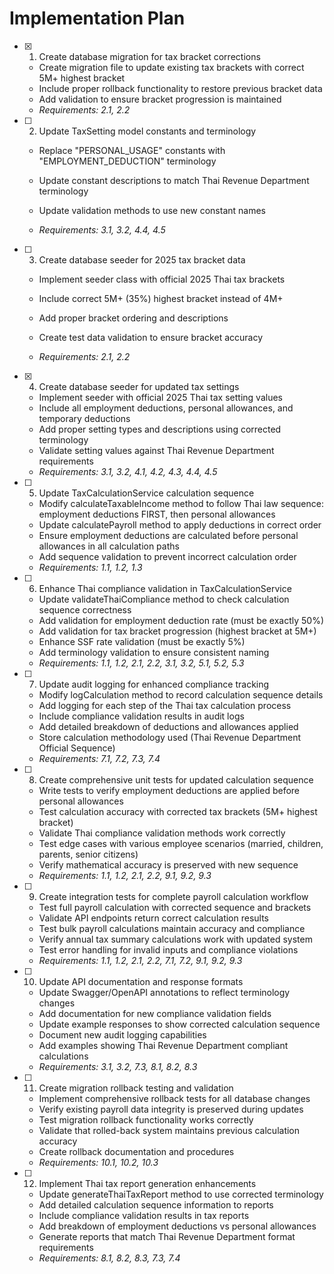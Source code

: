 # Implementation Plan

- [x] 1. Create database migration for tax bracket corrections


  - Create migration file to update existing tax brackets with correct 5M+ highest bracket
  - Include proper rollback functionality to restore previous bracket data
  - Add validation to ensure bracket progression is maintained
  - _Requirements: 2.1, 2.2_



- [ ] 2. Update TaxSetting model constants and terminology
  - Replace "PERSONAL_USAGE" constants with "EMPLOYMENT_DEDUCTION" terminology
  - Update constant descriptions to match Thai Revenue Department terminology
  - Update validation methods to use new constant names


  - _Requirements: 3.1, 3.2, 4.4, 4.5_

- [ ] 3. Create database seeder for 2025 tax bracket data
  - Implement seeder class with official 2025 Thai tax brackets
  - Include correct 5M+ (35%) highest bracket instead of 4M+


  - Add proper bracket ordering and descriptions
  - Create test data validation to ensure bracket accuracy
  - _Requirements: 2.1, 2.2_

- [x] 4. Create database seeder for updated tax settings



  - Implement seeder with official 2025 Thai tax setting values
  - Include all employment deductions, personal allowances, and temporary deductions
  - Add proper setting types and descriptions using corrected terminology
  - Validate setting values against Thai Revenue Department requirements
  - _Requirements: 3.1, 3.2, 4.1, 4.2, 4.3, 4.4, 4.5_

- [ ] 5. Update TaxCalculationService calculation sequence
  - Modify calculateTaxableIncome method to follow Thai law sequence: employment deductions FIRST, then personal allowances
  - Update calculatePayroll method to apply deductions in correct order
  - Ensure employment deductions are calculated before personal allowances in all calculation paths
  - Add sequence validation to prevent incorrect calculation order
  - _Requirements: 1.1, 1.2, 1.3_

- [ ] 6. Enhance Thai compliance validation in TaxCalculationService
  - Update validateThaiCompliance method to check calculation sequence correctness
  - Add validation for employment deduction rate (must be exactly 50%)
  - Add validation for tax bracket progression (highest bracket at 5M+)
  - Enhance SSF rate validation (must be exactly 5%)
  - Add terminology validation to ensure consistent naming
  - _Requirements: 1.1, 1.2, 2.1, 2.2, 3.1, 3.2, 5.1, 5.2, 5.3_

- [ ] 7. Update audit logging for enhanced compliance tracking
  - Modify logCalculation method to record calculation sequence details
  - Add logging for each step of the Thai tax calculation process
  - Include compliance validation results in audit logs
  - Add detailed breakdown of deductions and allowances applied
  - Store calculation methodology used (Thai Revenue Department Official Sequence)
  - _Requirements: 7.1, 7.2, 7.3, 7.4_

- [ ] 8. Create comprehensive unit tests for updated calculation sequence
  - Write tests to verify employment deductions are applied before personal allowances
  - Test calculation accuracy with corrected tax brackets (5M+ highest bracket)
  - Validate Thai compliance validation methods work correctly
  - Test edge cases with various employee scenarios (married, children, parents, senior citizens)
  - Verify mathematical accuracy is preserved with new sequence
  - _Requirements: 1.1, 1.2, 2.1, 2.2, 9.1, 9.2, 9.3_

- [ ] 9. Create integration tests for complete payroll calculation workflow
  - Test full payroll calculation with corrected sequence and brackets
  - Validate API endpoints return correct calculation results
  - Test bulk payroll calculations maintain accuracy and compliance
  - Verify annual tax summary calculations work with updated system
  - Test error handling for invalid inputs and compliance violations
  - _Requirements: 1.1, 1.2, 2.1, 2.2, 7.1, 7.2, 9.1, 9.2, 9.3_

- [ ] 10. Update API documentation and response formats
  - Update Swagger/OpenAPI annotations to reflect terminology changes
  - Add documentation for new compliance validation fields
  - Update example responses to show corrected calculation sequence
  - Document new audit logging capabilities
  - Add examples showing Thai Revenue Department compliant calculations
  - _Requirements: 3.1, 3.2, 7.3, 8.1, 8.2, 8.3_

- [ ] 11. Create migration rollback testing and validation
  - Implement comprehensive rollback tests for all database changes
  - Verify existing payroll data integrity is preserved during updates
  - Test migration rollback functionality works correctly
  - Validate that rolled-back system maintains previous calculation accuracy
  - Create rollback documentation and procedures
  - _Requirements: 10.1, 10.2, 10.3_

- [ ] 12. Implement Thai tax report generation enhancements
  - Update generateThaiTaxReport method to use corrected terminology
  - Add detailed calculation sequence information to reports
  - Include compliance validation results in tax reports
  - Add breakdown of employment deductions vs personal allowances
  - Generate reports that match Thai Revenue Department format requirements
  - _Requirements: 8.1, 8.2, 8.3, 7.3, 7.4_